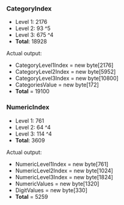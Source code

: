 ﻿### CategoryIndex 
* Level 1: 2176
* Level 2: 93 ^5
* Level 3: 675 ^4
* __Total__: 18928

Actual output:
* CategoryLevel1Index = new byte[2176]
* CategoryLevel2Index = new byte[5952]
* CategoryLevel3Index = new byte[10800]
* CategoriesValue = new byte[172]
* __Total__ = 19100

### NumericIndex
* Level 1: 761
* Level 2: 64 ^4
* Level 3: 114 ^4
* __Total__: 3609  

Actual output: 
* NumericLevel1Index = new byte[761]
* NumericLevel2Index = new byte[1024]
* NumericLevel3Index = new byte[1824]
* NumericValues = new byte[1320]
* DigitValues = new byte[330]
* __Total__ = 5259